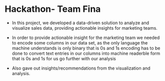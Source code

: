 # Hackathon- Team Fina
* In this project, we developed a data-driven solution to analyze and visualize sales data, providing actionable insights for marketing teams. 

* In order to provide actionable insight for the marketing team we needed to encode some columns in our data set, as the only language the machine understands is only binary that is 0s and 1s encoding has to be done to convert text entries in our columns into machine readerble form that is 0s and 1s for us go further with our analysis
  
* Also gave out insights/recommendations from the visualization and analysis.
